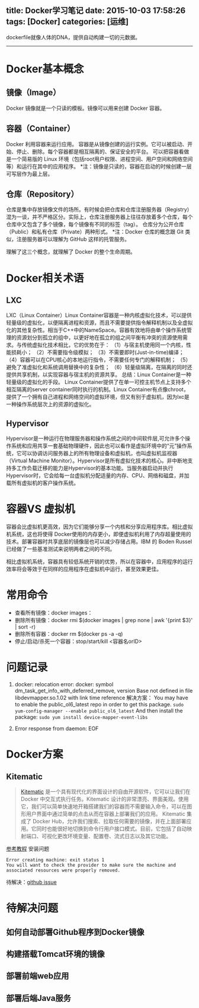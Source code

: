 title: Docker学习笔记
date: 2015-10-03 17:58:26
tags: [Docker]
categories: [运维]
---

dockerfile就像人体的DNA，提供自动构建一切的元数据。

- - -
<!-- more -->

# Docker基本概念
## 镜像（Image）
Docker 镜像就是一个只读的模板。镜像可以用来创建 Docker 容器。
## 容器（Container）
Docker 利用容器来运行应用。
容器是从镜像创建的运行实例。它可以被启动、开始、停止、删除。每个容器都是相互隔离的、保证安全的平台。
可以把容器看做是一个简易版的 Linux 环境（包括root用户权限、进程空间、用户空间和网络空间等）和运行在其中的应用程序。
*注：镜像是只读的，容器在启动的时候创建一层可写层作为最上层。
## 仓库（Repository）
仓库是集中存放镜像文件的场所。有时候会把仓库和仓库注册服务器（Registry）混为一谈，并不严格区分。实际上，仓库注册服务器上往往存放着多个仓库，每个仓库中又包含了多个镜像，每个镜像有不同的标签（tag）。
仓库分为公开仓库（Public）和私有仓库（Private）两种形式。
*注：Docker 仓库的概念跟 Git 类似，注册服务器可以理解为 GitHub 这样的托管服务。

理解了这三个概念，就理解了 Docker 的整个生命周期。

# Docker相关术语
## LXC
LXC（Linux Container）Linux Container容器是一种内核虚拟化技术，可以提供轻量级的虚拟化，以便隔离进程和资源，而且不需要提供指令解释机制以及全虚拟化的其他复杂性。相当于C++中的NameSpace。容器有效地将由单个操作系统管理的资源划分到孤立的组中，以更好地在孤立的组之间平衡有冲突的资源使用需求。与传统虚拟化技术相比，它的优势在于：
（1）与宿主机使用同一个内核，性能损耗小；
（2）不需要指令级模拟；
（3）不需要即时(Just-in-time)编译；
（4）容器可以在CPU核心的本地运行指令，不需要任何专门的解释机制；
（5）避免了准虚拟化和系统调用替换中的复杂性；
（6）轻量级隔离，在隔离的同时还提供共享机制，以实现容器与宿主机的资源共享。
总结：Linux Container是一种轻量级的虚拟化的手段。
Linux Container提供了在单一可控主机节点上支持多个相互隔离的server container同时执行的机制。Linux Container有点像chroot，提供了一个拥有自己进程和网络空间的虚拟环境，但又有别于虚拟机，因为lxc是一种操作系统层次上的资源的虚拟化。

## Hypervisor
Hypervisor是一种运行在物理服务器和操作系统之间的中间软件层,可允许多个操作系统和应用共享一套基础物理硬件，因此也可以看作是虚拟环境中的“元”操作系统，它可以协调访问服务器上的所有物理设备和虚拟机，也叫虚拟机监视器（Virtual Machine Monitor）。Hypervisor是所有虚拟化技术的核心。非中断地支持多工作负载迁移的能力是Hypervisor的基本功能。当服务器启动并执行Hypervisor时，它会给每一台虚拟机分配适量的内存、CPU、网络和磁盘，并加载所有虚拟机的客户操作系统。

# 容器VS 虚拟机
容器会比虚拟机更高效，因为它们能够分享一个内核和分享应用程序库。相比虚拟机系统，这也将使得 Docker使用的内存更小，即便虚拟机利用了内存超量使用的技术。部署容器时共享底层的镜像层也可以减少存储占用。IBM 的 Boden Russel 已经做了一些基准测试来说明两者之间的不同。

相比虚拟机系统，容器具有较低系统开销的优势，所以在容器中，应用程序的运行效率将会等效于在同样的应用程序在虚拟机中运行，甚至效果更佳。

# 常用命令 
*	查看所有镜像：docker images：
*	删除所有镜像：docker rmi $(docker images | grep none | awk '{print $3}' | sort -r)
*	删除所有容器：docker rm $(docker ps -a -q)
*	停止/启动/杀死一个容器：stop/start/kill <容器名orID> 

#	问题记录
1. docker: relocation error: docker: symbol dm_task_get_info_with_deferred_remove, version Base not defined in file libdevmapper.so.1.02 with link time reference
解决方案：
You may have to enable the public_ol6_latest repo in order to get this package.
`sudo yum-config-manager --enable public_ol6_latest`
And then install the package:
`sudo yum install device-mapper-event-libs`

2.	Error response from daemon: EOF

# Docker方案
## Kitematic
>[Kitematic](https://github.com/kitematic/kitematic) 是一个具有现代化的界面设计的自由开源软件，它可以让我们在 Docker 中交互式执行任务。Kitematic 设计的非常漂亮、界面美观。使用它，我们可以简单快速地开箱搭建我们的容器而不需要输入命令，可以在图形用户界面中通过简单的点击从而在容器上部署我们的应用。
Kitematic 集成了 Docker Hub，允许我们搜索、拉取任何需要的镜像，并在上面部署应用。它同时也能很好地切换到命令行用户接口模式。目前，它包括了自动映射端口、可视化更改环境变量、配置卷、流式日志以及其它功能。

[参考教程](http://www.linuxidc.com/Linux/2015-09/122601.htm)
安装问题

``` shell
Error creating machine: exit status 1
You will want to check the provider to make sure the machine and associated resources were properly removed.
```
待解决：[github issue](https://github.com/docker/toolbox/issues/245)


# 待解决问题 
## 如何自动部署Github程序到Docker镜像

## 构建搭载Tomcat环境的镜像


## 部署前端web应用
## 部署后端Java服务



